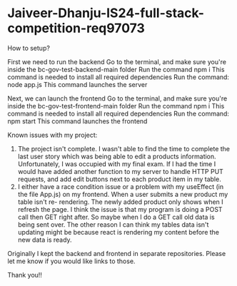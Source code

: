 # Jaiveer-Dhanju-IS24-full-stack-competition-req97073


How to setup?

First we need to run the backend
Go to the terminal, and make sure you're inside the bc-gov-test-backend-main folder
Run the command npm i
This command is needed to install all required dependencies
Run the command: node app.js
This command launches the server


Next, we can launch the frontend
Go to the terminal, and make sure you're inside the bc-gov-test-frontend-main folder
Run the command npm i
This command is needed to install all required dependencies
Run the command: npm start
This command launches the frontend

Known issues with my project:
1. The project isn't complete. I wasn't able to find the time to complete the last user story which was being able to edit a products information. Unfortunately, I was   occupied with my final exam. If I had the time I would have added another function to my server to handle HTTP PUT requests, and add edit buttons next to each product   item in my table.
2. I either have a race condition issue or a problem with my useEffect (in the file App.js) on my frontend. When a user submits a new product my table isn't re-       rendering. The newly added product only shows when I refresh the page. I think the issue is that my program is doing a POST call then GET right after. So maybe when I do a GET call old data is being sent over. The other reason I can think my tables data isn't updating might be because react is rendering my content before the new data is ready.

Originally I kept the backend and frontend in separate repositories. Please let me know if you would like links to those. 

Thank you!!
